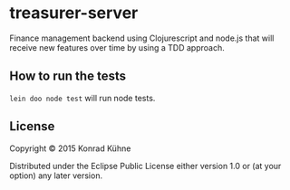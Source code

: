 # treasurer-server

Finance management backend using Clojurescript and node.js that will receive new features over time by using a TDD approach. 

## How to run the tests

`lein doo node test` will run node tests.

## License

Copyright © 2015 Konrad Kühne

Distributed under the Eclipse Public License either version 1.0 or (at
your option) any later version.

